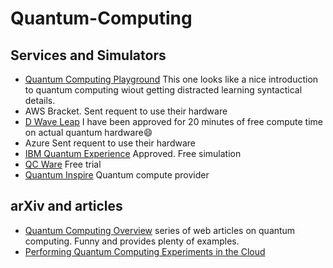 # Quantum-Computing

## Services and Simulators

- [Quantum Computing Playground](http://www.quantumplayground.net/#/home) This one looks like a nice introduction to quantum computing wiout getting distracted learning syntactical details.
- AWS Bracket. Sent requent to use their hardware
- [D Wave Leap](https://cloud.dwavesys.com/leap/) I have been approved for 20 minutes of free compute time on actual quantum hardware:smile:
- Azure Sent requent to use their hardware
- [IBM Quantum Experience](https://quantum-computing.ibm.com/docs/) Approved. Free simulation
- [QC Ware](https://forge.qcware.com/) Free trial
- [Quantum Inspire](https://www.quantum-inspire.com/about-qi) Quantum compute provider

## arXiv and articles

- [Quantum Computing Overview](https://www.quantum-inspire.com/kbase/introduction-to-quantum-computing) series of web articles on quantum computing. Funny and provides plenty of examples.
- [Performing Quantum Computing Experiments in the Cloud](https://arxiv.org/abs/1605.05709)
